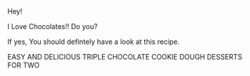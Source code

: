 Hey!

I Love Chocolates!! Do you?

If yes, You should defintely have a look at this recipe.


EASY AND DELICIOUS TRIPLE CHOCOLATE COOKIE DOUGH DESSERTS FOR TWO